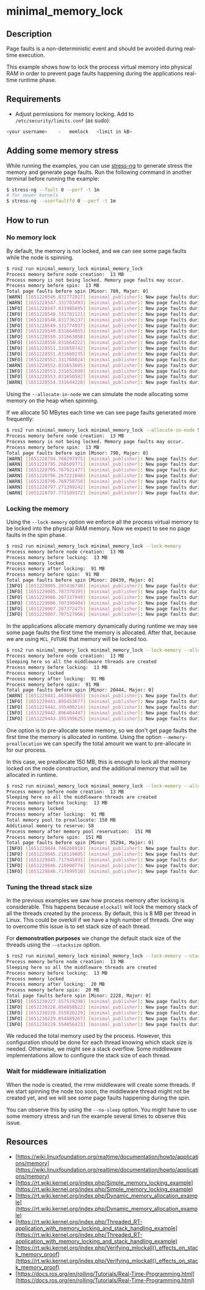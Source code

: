 # minimal_memory_lock

## Description

Page faults is a non-deterministic event and should be avoided during
real-time execution.

This example shows how to lock the process virtual memory into physical RAM 
in order to prevent page faults happening during the applications real-time 
runtime phase. 

## Requirements 

- Adjust permissions for memory locking. Add to `/etc/security/limits.conf`
(as sudo):

```bash
<your username>    -   memlock   <limit in kB>
```

## Adding some memory stress

While running the examples, you can use [stress-ng](https://wiki.ubuntu.com/Kernel/Reference/stress-ng)
to generate stress the memory and generate page faults. Run the following
command in another terminal before running the example:

```bash
$ stress-ng --fault 0 --perf -t 1m
# for newer kernels
$ stress-ng --userfaultfd 0 --perf -t 1m
```

## How to run

### No memory lock

By default, the memory is not locked, and we can see some page faults while
the node is spinning.

```bash
$ ros2 run minimal_memory_lock minimal_memory_lock
Process memory before node creation:  13 MB
Process memory is not being locked. Memory page faults may occur.
Process memory before spin:  13 MB
Total page faults before spin [Minor: 789, Major: 0]
[WARN] [1651228546.831772017] [minimal_publisher]: New page faults during spin: [minor: 3, major: 0]
[WARN] [1651228547.331783493] [minimal_publisher]: New page faults during spin: [minor: 3, major: 0]
[INFO] [1651228547.831905095] [minimal_publisher]: New page faults during spin: [minor: 0, major: 0]
[INFO] [1651228548.331781121] [minimal_publisher]: New page faults during spin: [minor: 0, major: 0]
[INFO] [1651228548.831736137] [minimal_publisher]: New page faults during spin: [minor: 0, major: 0]
[INFO] [1651228549.331774937] [minimal_publisher]: New page faults during spin: [minor: 0, major: 0]
[INFO] [1651228549.831664055] [minimal_publisher]: New page faults during spin: [minor: 0, major: 0]
[INFO] [1651228550.331663058] [minimal_publisher]: New page faults during spin: [minor: 0, major: 0]
[INFO] [1651228550.831664222] [minimal_publisher]: New page faults during spin: [minor: 0, major: 0]
[INFO] [1651228551.331658742] [minimal_publisher]: New page faults during spin: [minor: 0, major: 0]
[INFO] [1651228551.831660235] [minimal_publisher]: New page faults during spin: [minor: 0, major: 0]
[INFO] [1651228552.331768024] [minimal_publisher]: New page faults during spin: [minor: 0, major: 0]
[WARN] [1651228552.831653605] [minimal_publisher]: New page faults during spin: [minor: 1, major: 0]
[INFO] [1651228553.331652699] [minimal_publisher]: New page faults during spin: [minor: 0, major: 0]
[INFO] [1651228553.831650582] [minimal_publisher]: New page faults during spin: [minor: 0, major: 0]
[WARN] [1651228554.331644228] [minimal_publisher]: New page faults during spin: [minor: 1, major: 0]
```

<script id="asciicast-v43o9lPRoNHXJnA6dBgTgEcdu" src="https://asciinema.org/a/v43o9lPRoNHXJnA6dBgTgEcdu.js" async></script>


Using the `--allocate-in-node` we can simulate the node allocating some memory
on the heap when spinning.

If we allocate 50 MBytes each time we can see page faults generated more
frequently:

```bash
$ ros2 run minimal_memory_lock minimal_memory_lock --allocate-in-node 50
Process memory before node creation:  13 MB
Process memory is not being locked. Memory page faults may occur.
Process memory before spin:  13 MB
Total page faults before spin [Minor: 790, Major: 0]
[WARN] [1651228794.768297975] [minimal_publisher]: New page faults during spin: [minor: 12800, major: 0]
[WARN] [1651228795.268509771] [minimal_publisher]: New page faults during spin: [minor: 12803, major: 0]
[WARN] [1651228795.767921477] [minimal_publisher]: New page faults during spin: [minor: 12800, major: 0]
[WARN] [1651228796.267221048] [minimal_publisher]: New page faults during spin: [minor: 12800, major: 0]
[WARN] [1651228796.769758758] [minimal_publisher]: New page faults during spin: [minor: 12800, major: 0]
[WARN] [1651228797.271399242] [minimal_publisher]: New page faults during spin: [minor: 12800, major: 0]
[WARN] [1651228797.773109372] [minimal_publisher]: New page faults during spin: [minor: 12800, major: 0]
```

<script id="asciicast-cSikCOB9dXNIV3uFujynLZlUg" src="https://asciinema.org/a/cSikCOB9dXNIV3uFujynLZlUg.js" async></script>


### Locking the memory

Using the `--lock-memory` option we enforce all the process virtual memory
to be locked into the physical RAM memory. Now we expect to see no page faults
in the spin phase.

```bash
$ ros2 run minimal_memory_lock minimal_memory_lock --lock-memory
Process memory before node creation:  13 MB
Process memory before locking:  13 MB
Process memory locked
Process memory after locking:  91 MB
Process memory before spin:  91 MB
Total page faults before spin [Minor: 20439, Major: 0]
[INFO] [1651229005.207436740] [minimal_publisher]: New page faults during spin: [minor: 0, major: 0]
[INFO] [1651229005.707370395] [minimal_publisher]: New page faults during spin: [minor: 0, major: 0]
[INFO] [1651229006.207337949] [minimal_publisher]: New page faults during spin: [minor: 0, major: 0]
[INFO] [1651229006.707390404] [minimal_publisher]: New page faults during spin: [minor: 0, major: 0]
[INFO] [1651229007.207372475] [minimal_publisher]: New page faults during spin: [minor: 0, major: 0]
[INFO] [1651229007.707527666] [minimal_publisher]: New page faults during spin: [minor: 0, major: 0]
```

<script id="asciicast-BmCYNbEs101fZcVc77MgC5NGy" src="https://asciinema.org/a/BmCYNbEs101fZcVc77MgC5NGy.js" async></script>


In the applications allocate memory dynamically during runtime we may see some
page faults the first time the memory is allocated. After that, because we
are using `MCL_FUTURE` that memory will be locked too.

```bash
$ ros2 run minimal_memory_lock minimal_memory_lock --lock-memory --allocate-in-node 50
Process memory before node creation:  13 MB
Sleeping here so all the middleware threads are created
Process memory before locking:  13 MB
Process memory locked
Process memory after locking:  91 MB
Process memory before spin:  91 MB
Total page faults before spin [Minor: 20444, Major: 0]
[WARN] [1651229441.463864983] [minimal_publisher]: New page faults during spin: [minor: 12805, major: 0]
[INFO] [1651229441.895453677] [minimal_publisher]: New page faults during spin: [minor: 0, major: 0]
[INFO] [1651229442.395400214] [minimal_publisher]: New page faults during spin: [minor: 0, major: 0]
[INFO] [1651229442.896404487] [minimal_publisher]: New page faults during spin: [minor: 0, major: 0]
[INFO] [1651229443.395399625] [minimal_publisher]: New page faults during spin: [minor: 0, major: 0]
```

<script id="asciicast-i4dV7qSYqgCmLGKdKO0j1oi1i" src="https://asciinema.org/a/i4dV7qSYqgCmLGKdKO0j1oi1i.js" async></script>


One option is to pre-allocate some memory, so we don't get page faults the
first time the memory is allocated in runtime. Using the option
`--memory-preallocation` we can specify the total amount we want to
pre-allocate in for our process.

In this case, we preallocate 150 MB, this is enough to lock all the memory
locked on the node construction, and the additional memory that will be
allocated in runtime.

```bash
$ ros2 run minimal_memory_lock minimal_memory_lock --lock-memory --allocate-in-node 50 --memory-preallocation 150
Process memory before node creation:  13 MB
Sleeping here so all the middleware threads are created
Process memory before locking:  13 MB
Process memory locked
Process memory after locking:  91 MB
Total memory pool to preallocate: 150 MB
Additional memory to reserve: 58
Process memory after memory pool reservation:  151 MB
Process memory before spin:  151 MB
Total page faults before spin [Minor: 35294, Major: 0]
[INFO] [1651229844.746268910] [minimal_publisher]: New page faults during spin: [minor: 0, major: 0]
[INFO] [1651229845.218119805] [minimal_publisher]: New page faults during spin: [minor: 0, major: 0]
[INFO] [1651229845.717945891] [minimal_publisher]: New page faults during spin: [minor: 0, major: 0]
[INFO] [1651229846.218008774] [minimal_publisher]: New page faults during spin: [minor: 0, major: 0]
[INFO] [1651229846.717899510] [minimal_publisher]: New page faults during spin: [minor: 0, major: 0]
```

<script id="asciicast-49s48ZK2ZLzpoQAhheq16XXo0" src="https://asciinema.org/a/49s48ZK2ZLzpoQAhheq16XXo0.js" async></script>


### Tuning the thread stack size

In the previous examples we saw how process memory after locking is
considerable. This happens because `mlockall` will lock the memory stack of
all the threads created by the process. By default, this is 8 MB per
thread in Linux. This could be overkill if we have a high number of threads.
One way to overcome this issue is to set stack size of each thread.

For **demonstration purposes** we change the default stack size of the threads
using the `--stacksize` option.

```bash
$ ros2 run minimal_memory_lock minimal_memory_lock --lock-memory --stacksize 100
Process memory before node creation:  13 MB
Sleeping here so all the middleware threads are created
Process memory before locking:  13 MB
Process memory locked
Process memory after locking:  20 MB
Process memory before spin:  20 MB
Total page faults before spin [Minor: 2228, Major: 0]
[INFO] [1651230227.557519298] [minimal_publisher]: New page faults during spin: [minor: 0, major: 0]
[INFO] [1651230228.054858822] [minimal_publisher]: New page faults during spin: [minor: 0, major: 0]
[INFO] [1651230228.555020229] [minimal_publisher]: New page faults during spin: [minor: 0, major: 0]
[INFO] [1651230229.054889267] [minimal_publisher]: New page faults during spin: [minor: 0, major: 0]
[INFO] [1651230229.554856423] [minimal_publisher]: New page faults during spin: [minor: 0, major: 0]
```

<script id="asciicast-WicxfQ7hM52VMqKDfcFgM5LFk" src="https://asciinema.org/a/WicxfQ7hM52VMqKDfcFgM5LFk.js" async></script>


We reduced the total memory used by the process. However, this
configuration should be done for each thread knowing which stack size is
needed. Otherwise, we might see a stack overflow. Some middleware
implementations allow to configure the stack size of each thread.

### Wait for middleware initialization

When the node is created, the rmw middleware will create some threads. If
we start spinning the node too soon, the middleware thread might not be
created yet, and we will see some page faults happening during the spin.

You can observe this by using the `--no-sleep` option. You might have to
use some memory stress and run the example several times to observe this issue.

## Resources

- [https://wiki.linuxfoundation.org/realtime/documentation/howto/applications/memory](https://wiki.linuxfoundation.org/realtime/documentation/howto/applications/memory)
- [https://rt.wiki.kernel.org/index.php/Simple_memory_locking_example](https://rt.wiki.kernel.org/index.php/Simple_memory_locking_example)
- [https://rt.wiki.kernel.org/index.php/Dynamic_memory_allocation_example](https://rt.wiki.kernel.org/index.php/Dynamic_memory_allocation_example)
- [https://rt.wiki.kernel.org/index.php/Threaded_RT-application_with_memory_locking_and_stack_handling_example](https://rt.wiki.kernel.org/index.php/Threaded_RT-application_with_memory_locking_and_stack_handling_example)
- [https://rt.wiki.kernel.org/index.php/Verifying_mlockall()_effects_on_stack_memory_proof](https://rt.wiki.kernel.org/index.php/Verifying_mlockall()_effects_on_stack_memory_proof)
- [https://docs.ros.org/en/rolling/Tutorials/Real-Time-Programming.html](https://docs.ros.org/en/rolling/Tutorials/Real-Time-Programming.html)
